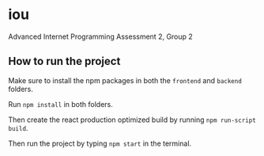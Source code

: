 # iou

Advanced Internet Programming Assessment 2, Group 2

## How to run the project

Make sure to install the npm packages in both the `frontend` and `backend` folders.

Run `npm install` in both folders.

Then create the react production optimized build by running `npm run-script build`.

Then run the project by typing `npm start` in the terminal.
